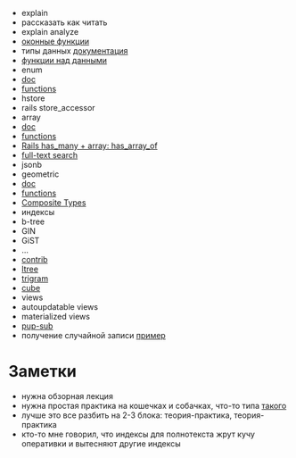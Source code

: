 * explain
 * рассказать как читать
 * explain analyze
* [оконные функции](http://www.postgresql.org/docs/9.4/static/tutorial-window.html)
* типы данных [документация](http://www.postgresql.org/docs/8.4/static/datatype.html)
 * [функции над данными](http://www.postgresql.org/docs/9.4/static/functions.html)  
 * enum 
  * [doc](http://www.postgresql.org/docs/9.4/static/datatype-enum.html) 
  * [functions](http://www.postgresql.org/docs/9.4/static/functions-enum.html)
 * hstore
  * rails store_accessor 
 * array 
  * [doc](http://www.postgresql.org/docs/9.4/static/arrays.html) 
  * [functions](http://www.postgresql.org/docs/9.4/static/functions-array.html)    
  * [Rails has_many + array: has_array_of](https://github.com/marshall-lee/has_array_of)
 * [full-text search](http://www.postgresql.org/docs/9.4/static/textsearch.html)
 * jsonb
 * geometric 
  * [doc](http://www.postgresql.org/docs/9.4/static/datatype-geometric.html)
  * [functions](http://www.postgresql.org/docs/9.4/static/functions-geometry.html)  
 * [Composite Types](http://www.postgresql.org/docs/9.4/static/rowtypes.html)
* индексы
 * b-tree
 * GIN
 * GiST
 * ...
* [contrib](http://www.postgresql.org/docs/9.4/static/contrib.html)
 * [ltree](http://www.postgresql.org/docs/9.4/static/ltree.html) 
 * [trigram](http://www.postgresql.org/docs/9.4/static/pgtrgm.html)
 * [cube](http://www.postgresql.org/docs/9.4/static/cube.html)
* views
 * autoupdatable views
 * materialized views
* [pup-sub](http://www.postgresql.org/docs/9.4/static/sql-notify.html)
* получение случайной записи [пример](http://habrahabr.ru/post/242999/)

# Заметки

* нужна обзорная лекция
* нужна простая практика на кошечках и собачках, что-то типа [такого](http://www.percolator.io/posts/2-vvedenie-v-strong-elasticsearch-strong)
* лучше это все разбить на 2-3 блока: теория-практика, теория-практика
* кто-то мне говорил, что индексы для полнотекста жрут кучу оперативки и вытесняют другие индексы
